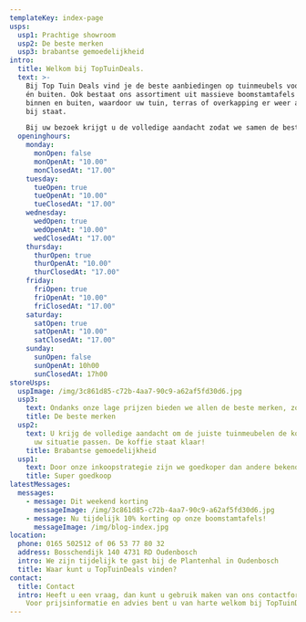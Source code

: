 ```yaml
---
templateKey: index-page
usps:
  usp1: Prachtige showroom
  usp2: De beste merken
  usp3: brabantse gemoedelijkheid
intro:
  title: Welkom bij TopTuinDeals.
  text: >-
    Bij Top Tuin Deals vind je de beste aanbiedingen op tuinmeubels voor binnen
    én buiten. Ook bestaat ons assortiment uit massieve boomstamtafels voor
    binnen en buiten, waardoor uw tuin, terras of overkapping er weer als nieuw
    bij staat.

    Bij uw bezoek krijgt u de volledige aandacht zodat we samen de beste tuinmeubelen voor uw situatie kunnen uit zoeken. We heten u van harte welkom, de koffie staat klaar!
  openinghours:
    monday:
      monOpen: false
      monOpenAt: "10.00"
      monClosedAt: "17.00"
    tuesday:
      tueOpen: true
      tueOpenAt: "10.00"
      tueClosedAt: "17.00"
    wednesday:
      wedOpen: true
      wedOpenAt: "10.00"
      wedClosedAt: "17.00"
    thursday:
      thurOpen: true
      thurOpenAt: "10.00"
      thurClosedAt: "17.00"
    friday:
      friOpen: true
      friOpenAt: "10.00"
      friClosedAt: "17.00"
    saturday:
      satOpen: true
      satOpenAt: "10.00"
      satClosedAt: "17.00"
    sunday:
      sunOpen: false
      sunOpenAt: 10h00
      sunClosedAt: 17h00
storeUsps:
  uspImage: /img/3c861d85-c72b-4aa7-90c9-a62af5fd30d6.jpg
  usp3:
    text: Ondanks onze lage prijzen bieden we allen de beste merken, zoals .. en ..
    title: De beste merken
  usp2:
    text: U krijg de volledige aandacht om de juiste tuinmeubelen de kopen die bij
      uw situatie passen. De koffie staat klaar!
    title: Brabantse gemoedelijkheid
  usp1:
    text: Door onze inkoopstrategie zijn we goedkoper dan andere bekende tuincentra.
    title: Super goedkoop
latestMessages:
  messages:
    - message: Dit weekend korting
      messageImage: /img/3c861d85-c72b-4aa7-90c9-a62af5fd30d6.jpg
    - message: Nu tijdelijk 10% korting op onze boomstamtafels!
      messageImage: /img/blog-index.jpg
location:
  phone: 0165 502512 of 06 53 77 80 32
  address: Bosschendijk 140 4731 RD Oudenbosch
  intro: We zijn tijdelijk te gast bij de Plantenhal in Oudenbosch
  title: Waar kunt u TopTuinDeals vinden?
contact:
  title: Contact
  intro: Heeft u een vraag, dan kunt u gebruik maken van ons contactformulier.
    Voor prijsinformatie en advies bent u van harte welkom bij TopTuinDeals!
---
```

